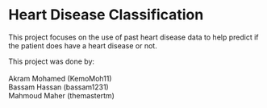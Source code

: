 # Heart Disease Classification
This project focuses on the use of past heart disease data to help predict if the patient does have a heart disease or not.

This project was done by:</br></br>
Akram Mohamed (KemoMoh11)</br>
Bassam Hassan (bassam1231)</br>
Mahmoud Maher (themastertm)</br>
